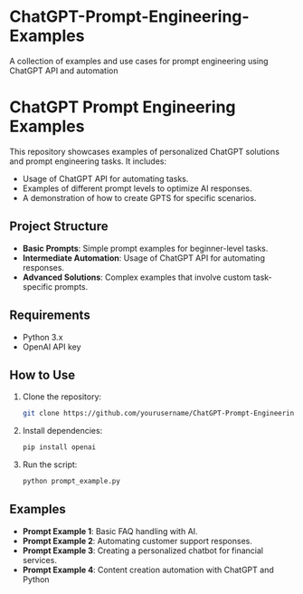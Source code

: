 # ChatGPT-Prompt-Engineering-Examples
A collection of examples and use cases for prompt engineering using ChatGPT API and automation

# ChatGPT Prompt Engineering Examples

This repository showcases examples of personalized ChatGPT solutions and prompt engineering tasks. It includes:
- Usage of ChatGPT API for automating tasks.
- Examples of different prompt levels to optimize AI responses.
- A demonstration of how to create GPTS for specific scenarios.

## Project Structure

- **Basic Prompts**: Simple prompt examples for beginner-level tasks.
- **Intermediate Automation**: Usage of ChatGPT API for automating responses.
- **Advanced Solutions**: Complex examples that involve custom task-specific prompts.

## Requirements
- Python 3.x
- OpenAI API key

## How to Use
1. Clone the repository:
    ```bash
    git clone https://github.com/yourusername/ChatGPT-Prompt-Engineering-Examples.git
    ```
2. Install dependencies:
    ```bash
    pip install openai
    ```
3. Run the script:
    ```bash
    python prompt_example.py
    ```

## Examples
- **Prompt Example 1**: Basic FAQ handling with AI.
- **Prompt Example 2**: Automating customer support responses.
- **Prompt Example 3**: Creating a personalized chatbot for financial services.
- **Prompt Example 4**: Content creation automation with ChatGPT and Python
